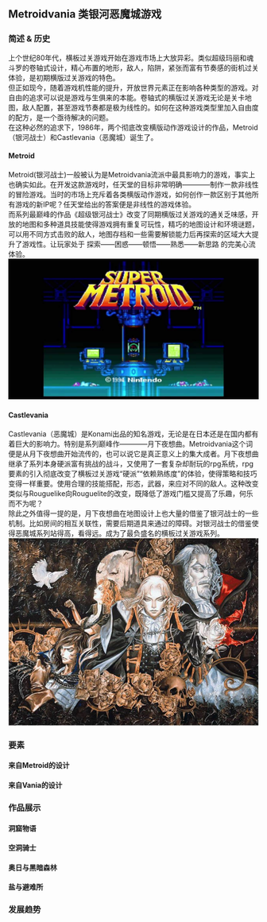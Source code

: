 Metroidvania 类银河恶魔城游戏
---------------------------------
### 简述 & 历史
上个世纪80年代，横板过关游戏开始在游戏市场上大放异彩。类似超级玛丽和魂斗罗的卷轴式设计，精心布置的地形，敌人，陷阱，紧张而富有节奏感的街机过关体验，是初期横版过关游戏的特色。<br>
但正如现今，随着游戏机性能的提升，开放世界元素正在影响各种类型的游戏。对自由的追求可以说是游戏与生俱来的本能。卷轴式的横版过关游戏无论是关卡地图，敌人配置，甚至游戏节奏都是极为线性的。如何在这种游戏类型里加入自由度的配方，是一个亟待解决的问题。<br>
在这种必然的追求下，1986年，两个彻底改变横版动作游戏设计的作品，Metroid（银河战士）和Castlevania（恶魔城）诞生了。<br>
#### Metroid
Metroid(银河战士)一般被认为是Metroidvania流派中最具影响力的游戏，事实上也确实如此。在开发这款游戏时，任天堂的目标非常明确————制作一款非线性的冒险游戏。当时的市场上充斥着各类横版动作游戏，如何创作一款区别于其他所有游戏的新IP呢？任天堂给出的答案便是非线性的游戏体验。<br>
而系列最巅峰的作品《超级银河战士》改变了同期横版过关游戏的通关乏味感，开放的地图和多种道具技能使得游戏拥有重复可玩性，精巧的地图设计和环境谜题，可以用不同方式击败的敌人，地图存档和一些需要解锁能力后再探索的区域大大提升了游戏性。让玩家处于  探索——困惑——顿悟——熟悉——新思路 的完美心流体验。<br>
<img src='https://github.com/IndieGuide/ImagesRepo/blob/master/Images/Fromnet/Works%20Show/Metroid/SMetroid_index.jpg'>
#### Castlevania
Castlevania（恶魔城）是Konami出品的知名游戏，无论是在日本还是在国内都有着巨大的影响力。特别是系列巅峰作————月下夜想曲。Metroidvania这个词便是从月下夜想曲开始流传的，也可以说它是真正意义上的集大成者。月下夜想曲继承了系列本身硬派富有挑战的战斗，又使用了一套复杂却耐玩的rpg系统，rpg要素的引入彻底改变了横板过关游戏“硬派”“依赖熟练度”的体验，使得策略和技巧变得一样重要。使用合理的技能搭配，形态，武器，来应对不同的敌人。这种改变类似与Rouguelike向Rouguelite的改变，既降低了游戏门槛又提高了乐趣，何乐而不为呢？<br>
除此之外值得一提的是，月下夜想曲在地图设计上也大量的借鉴了银河战士的一些机制。比如房间的相互关联性，需要后期道具来通过的障碍。对银河战士的借鉴使得恶魔城系列站得高，看得远。成为了最负盛名的横板过关游戏系列。<br>
<img src='https://github.com/IndieGuide/ImagesRepo/blob/master/Images/Fromnet/Works%20Show/Castlevania/Castlevania_index.jpg'>


### 要素

#### 来自Metroid的设计

#### 来自Vania的设计

### 作品展示

#### 洞窟物语

#### 空洞骑士

#### 奥日与黑暗森林

#### 盐与避难所

### 发展趋势

